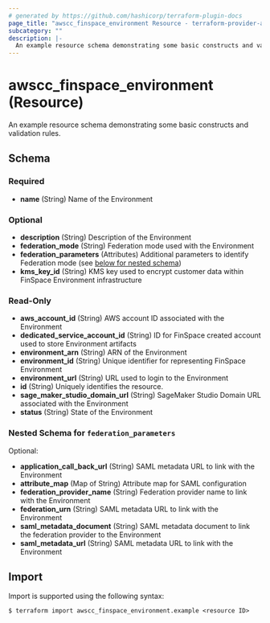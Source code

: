 ```yaml
---
# generated by https://github.com/hashicorp/terraform-plugin-docs
page_title: "awscc_finspace_environment Resource - terraform-provider-awscc"
subcategory: ""
description: |-
  An example resource schema demonstrating some basic constructs and validation rules.
---
```


# awscc_finspace_environment (Resource)

An example resource schema demonstrating some basic constructs and validation rules.



<!-- schema generated by tfplugindocs -->
## Schema

### Required

- **name** (String) Name of the Environment

### Optional

- **description** (String) Description of the Environment
- **federation_mode** (String) Federation mode used with the Environment
- **federation_parameters** (Attributes) Additional parameters to identify Federation mode (see [below for nested schema](#nestedatt--federation_parameters))
- **kms_key_id** (String) KMS key used to encrypt customer data within FinSpace Environment infrastructure

### Read-Only

- **aws_account_id** (String) AWS account ID associated with the Environment
- **dedicated_service_account_id** (String) ID for FinSpace created account used to store Environment artifacts
- **environment_arn** (String) ARN of the Environment
- **environment_id** (String) Unique identifier for representing FinSpace Environment
- **environment_url** (String) URL used to login to the Environment
- **id** (String) Uniquely identifies the resource.
- **sage_maker_studio_domain_url** (String) SageMaker Studio Domain URL associated with the Environment
- **status** (String) State of the Environment

<a id="nestedatt--federation_parameters"></a>
### Nested Schema for `federation_parameters`

Optional:

- **application_call_back_url** (String) SAML metadata URL to link with the Environment
- **attribute_map** (Map of String) Attribute map for SAML configuration
- **federation_provider_name** (String) Federation provider name to link with the Environment
- **federation_urn** (String) SAML metadata URL to link with the Environment
- **saml_metadata_document** (String) SAML metadata document to link the federation provider to the Environment
- **saml_metadata_url** (String) SAML metadata URL to link with the Environment

## Import

Import is supported using the following syntax:

```shell
$ terraform import awscc_finspace_environment.example <resource ID>
```
